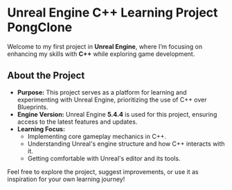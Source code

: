 # Unreal Engine C++ Learning Project **PongClone**

Welcome to my first project in **Unreal Engine**, where I’m focusing on enhancing my skills with **C++** while exploring game development.

## About the Project

- **Purpose:** This project serves as a platform for learning and experimenting with Unreal Engine, prioritizing the use of C++ over Blueprints.
- **Engine Version:** Unreal Engine **5.4.4** is used for this project, ensuring access to the latest features and updates.
- **Learning Focus:** 
  - Implementing core gameplay mechanics in C++.
  - Understanding Unreal's engine structure and how C++ interacts with it.
  - Getting comfortable with Unreal's editor and its tools.

Feel free to explore the project, suggest improvements, or use it as inspiration for your own learning journey!
